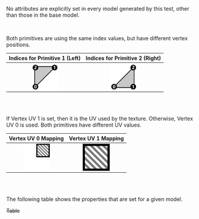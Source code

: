 No attributes are explicitly set in every model generated by this test, other than those in the base model.  

<br>

Both primitives are using the same index values, but have different vertex positions.  

Indices for Primitive 1 (Left) | Indices for Primitive 2 (Right)
:---: | :---:
<img src="./Icon_Indices_Primitive1.png" height="72" width="72" align="middle"> | <img src="./Icon_Indices_Primitive2.png" height="72" width="72" align="middle">

<br><br>

If Vertex UV 1 is set, then it is the UV used by the texture. Otherwise, Vertex UV 0 is used. Both primitives have different UV values.  

Vertex UV 0 Mapping | Vertex UV 1 Mapping
:---: | :---:
<img src="./Icon_UVSpace2.png" height="72" width="72" align="middle"> | <img src="./Icon_UVSpace3.png" height="72" width="72" align="middle">

<br><br>

The following table shows the properties that are set for a given model.  

~~Table~~ 
